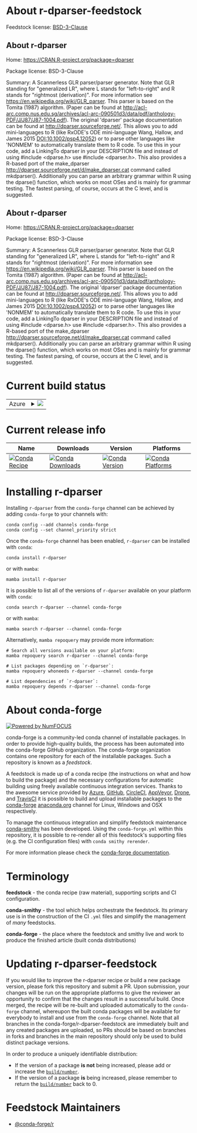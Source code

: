 About r-dparser-feedstock
=========================

Feedstock license: [BSD-3-Clause](https://github.com/conda-forge/r-dparser-feedstock/blob/main/LICENSE.txt)


About r-dparser
---------------

Home: https://CRAN.R-project.org/package=dparser

Package license: BSD-3-Clause

Summary: A Scannerless GLR parser/parser generator.  Note that GLR standing for "generalized LR", where L stands for "left-to-right" and R stands for "rightmost (derivation)".  For more information see <https://en.wikipedia.org/wiki/GLR_parser>. This parser is based on the Tomita (1987) algorithm. (Paper can be found at <http://acl-arc.comp.nus.edu.sg/archives/acl-arc-090501d3/data/pdf/anthology-PDF/J/J87/J87-1004.pdf>). The original 'dparser' package documentation can be found at <http://dparser.sourceforge.net/>.  This allows you to add mini-languages to R (like RxODE's ODE mini-language Wang, Hallow, and James 2015 <DOI:10.1002/psp4.12052>) or to parse other languages like 'NONMEM' to automatically translate them to R code.   To use this in your code, add a LinkingTo dparser in your DESCRIPTION file and instead of using #include <dparse.h> use #include <dparser.h>.  This also provides a R-based port of the make_dparser <http://dparser.sourceforge.net/d/make_dparser.cat> command called mkdparser().  Additionally you can parse an arbitrary grammar within R using the dparse() function, which works on most OSes and is mainly for grammar testing.  The fastest parsing, of course, occurs at the C level, and is suggested.

About r-dparser
---------------

Home: https://CRAN.R-project.org/package=dparser

Package license: BSD-3-Clause

Summary: A Scannerless GLR parser/parser generator.  Note that GLR standing for "generalized LR", where L stands for "left-to-right" and R stands for "rightmost (derivation)".  For more information see <https://en.wikipedia.org/wiki/GLR_parser>. This parser is based on the Tomita (1987) algorithm. (Paper can be found at <http://acl-arc.comp.nus.edu.sg/archives/acl-arc-090501d3/data/pdf/anthology-PDF/J/J87/J87-1004.pdf>). The original 'dparser' package documentation can be found at <http://dparser.sourceforge.net/>.  This allows you to add mini-languages to R (like RxODE's ODE mini-language Wang, Hallow, and James 2015 <DOI:10.1002/psp4.12052>) or to parse other languages like 'NONMEM' to automatically translate them to R code.   To use this in your code, add a LinkingTo dparser in your DESCRIPTION file and instead of using #include <dparse.h> use #include <dparser.h>.  This also provides a R-based port of the make_dparser <http://dparser.sourceforge.net/d/make_dparser.cat> command called mkdparser().  Additionally you can parse an arbitrary grammar within R using the dparse() function, which works on most OSes and is mainly for grammar testing.  The fastest parsing, of course, occurs at the C level, and is suggested.

Current build status
====================


<table>
    
  <tr>
    <td>Azure</td>
    <td>
      <details>
        <summary>
          <a href="https://dev.azure.com/conda-forge/feedstock-builds/_build/latest?definitionId=8861&branchName=main">
            <img src="https://dev.azure.com/conda-forge/feedstock-builds/_apis/build/status/r-dparser-feedstock?branchName=main">
          </a>
        </summary>
        <table>
          <thead><tr><th>Variant</th><th>Status</th></tr></thead>
          <tbody><tr>
              <td>linux_64_r_base4.2</td>
              <td>
                <a href="https://dev.azure.com/conda-forge/feedstock-builds/_build/latest?definitionId=8861&branchName=main">
                  <img src="https://dev.azure.com/conda-forge/feedstock-builds/_apis/build/status/r-dparser-feedstock?branchName=main&jobName=linux&configuration=linux%20linux_64_r_base4.2" alt="variant">
                </a>
              </td>
            </tr><tr>
              <td>linux_64_r_base4.3</td>
              <td>
                <a href="https://dev.azure.com/conda-forge/feedstock-builds/_build/latest?definitionId=8861&branchName=main">
                  <img src="https://dev.azure.com/conda-forge/feedstock-builds/_apis/build/status/r-dparser-feedstock?branchName=main&jobName=linux&configuration=linux%20linux_64_r_base4.3" alt="variant">
                </a>
              </td>
            </tr><tr>
              <td>osx_64_r_base4.2</td>
              <td>
                <a href="https://dev.azure.com/conda-forge/feedstock-builds/_build/latest?definitionId=8861&branchName=main">
                  <img src="https://dev.azure.com/conda-forge/feedstock-builds/_apis/build/status/r-dparser-feedstock?branchName=main&jobName=osx&configuration=osx%20osx_64_r_base4.2" alt="variant">
                </a>
              </td>
            </tr><tr>
              <td>osx_64_r_base4.3</td>
              <td>
                <a href="https://dev.azure.com/conda-forge/feedstock-builds/_build/latest?definitionId=8861&branchName=main">
                  <img src="https://dev.azure.com/conda-forge/feedstock-builds/_apis/build/status/r-dparser-feedstock?branchName=main&jobName=osx&configuration=osx%20osx_64_r_base4.3" alt="variant">
                </a>
              </td>
            </tr><tr>
              <td>win_64</td>
              <td>
                <a href="https://dev.azure.com/conda-forge/feedstock-builds/_build/latest?definitionId=8861&branchName=main">
                  <img src="https://dev.azure.com/conda-forge/feedstock-builds/_apis/build/status/r-dparser-feedstock?branchName=main&jobName=win&configuration=win%20win_64_" alt="variant">
                </a>
              </td>
            </tr>
          </tbody>
        </table>
      </details>
    </td>
  </tr>
</table>

Current release info
====================

| Name | Downloads | Version | Platforms |
| --- | --- | --- | --- |
| [![Conda Recipe](https://img.shields.io/badge/recipe-r--dparser-green.svg)](https://anaconda.org/conda-forge/r-dparser) | [![Conda Downloads](https://img.shields.io/conda/dn/conda-forge/r-dparser.svg)](https://anaconda.org/conda-forge/r-dparser) | [![Conda Version](https://img.shields.io/conda/vn/conda-forge/r-dparser.svg)](https://anaconda.org/conda-forge/r-dparser) | [![Conda Platforms](https://img.shields.io/conda/pn/conda-forge/r-dparser.svg)](https://anaconda.org/conda-forge/r-dparser) |

Installing r-dparser
====================

Installing `r-dparser` from the `conda-forge` channel can be achieved by adding `conda-forge` to your channels with:

```
conda config --add channels conda-forge
conda config --set channel_priority strict
```

Once the `conda-forge` channel has been enabled, `r-dparser` can be installed with `conda`:

```
conda install r-dparser
```

or with `mamba`:

```
mamba install r-dparser
```

It is possible to list all of the versions of `r-dparser` available on your platform with `conda`:

```
conda search r-dparser --channel conda-forge
```

or with `mamba`:

```
mamba search r-dparser --channel conda-forge
```

Alternatively, `mamba repoquery` may provide more information:

```
# Search all versions available on your platform:
mamba repoquery search r-dparser --channel conda-forge

# List packages depending on `r-dparser`:
mamba repoquery whoneeds r-dparser --channel conda-forge

# List dependencies of `r-dparser`:
mamba repoquery depends r-dparser --channel conda-forge
```


About conda-forge
=================

[![Powered by
NumFOCUS](https://img.shields.io/badge/powered%20by-NumFOCUS-orange.svg?style=flat&colorA=E1523D&colorB=007D8A)](https://numfocus.org)

conda-forge is a community-led conda channel of installable packages.
In order to provide high-quality builds, the process has been automated into the
conda-forge GitHub organization. The conda-forge organization contains one repository
for each of the installable packages. Such a repository is known as a *feedstock*.

A feedstock is made up of a conda recipe (the instructions on what and how to build
the package) and the necessary configurations for automatic building using freely
available continuous integration services. Thanks to the awesome service provided by
[Azure](https://azure.microsoft.com/en-us/services/devops/), [GitHub](https://github.com/),
[CircleCI](https://circleci.com/), [AppVeyor](https://www.appveyor.com/),
[Drone](https://cloud.drone.io/welcome), and [TravisCI](https://travis-ci.com/)
it is possible to build and upload installable packages to the
[conda-forge](https://anaconda.org/conda-forge) [anaconda.org](https://anaconda.org/)
channel for Linux, Windows and OSX respectively.

To manage the continuous integration and simplify feedstock maintenance
[conda-smithy](https://github.com/conda-forge/conda-smithy) has been developed.
Using the ``conda-forge.yml`` within this repository, it is possible to re-render all of
this feedstock's supporting files (e.g. the CI configuration files) with ``conda smithy rerender``.

For more information please check the [conda-forge documentation](https://conda-forge.org/docs/).

Terminology
===========

**feedstock** - the conda recipe (raw material), supporting scripts and CI configuration.

**conda-smithy** - the tool which helps orchestrate the feedstock.
                   Its primary use is in the construction of the CI ``.yml`` files
                   and simplify the management of *many* feedstocks.

**conda-forge** - the place where the feedstock and smithy live and work to
                  produce the finished article (built conda distributions)


Updating r-dparser-feedstock
============================

If you would like to improve the r-dparser recipe or build a new
package version, please fork this repository and submit a PR. Upon submission,
your changes will be run on the appropriate platforms to give the reviewer an
opportunity to confirm that the changes result in a successful build. Once
merged, the recipe will be re-built and uploaded automatically to the
`conda-forge` channel, whereupon the built conda packages will be available for
everybody to install and use from the `conda-forge` channel.
Note that all branches in the conda-forge/r-dparser-feedstock are
immediately built and any created packages are uploaded, so PRs should be based
on branches in forks and branches in the main repository should only be used to
build distinct package versions.

In order to produce a uniquely identifiable distribution:
 * If the version of a package **is not** being increased, please add or increase
   the [``build/number``](https://docs.conda.io/projects/conda-build/en/latest/resources/define-metadata.html#build-number-and-string).
 * If the version of a package **is** being increased, please remember to return
   the [``build/number``](https://docs.conda.io/projects/conda-build/en/latest/resources/define-metadata.html#build-number-and-string)
   back to 0.

Feedstock Maintainers
=====================

* [@conda-forge/r](https://github.com/conda-forge/r/)

